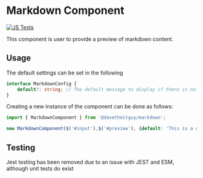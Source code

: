 # Markdown Component

[![JS Tests](https://github.com/droberts-ctrlo/MarkdownComponent/actions/workflows/tests.yml/badge.svg)](https://github.com/droberts-ctrlo/MarkdownComponent/actions/workflows/tests.yml)

This component is user to provide a preview of markdown content.

## Usage

The default settings can be set in the following

```typescript
interface MarkdownConfig {
    default?: string; // The default message to display if there is nothing in the input
}
```
Creating a new instance of the component can be done as follows:

```javascript
import { MarkdownComponent } from '@davetheitguy/markdown';

new MarkdownComponent($('#input'),$('#preview'), {default: 'This is a default message'});
```

## Testing

Jest testing has been removed due to an issue with JEST and ESM, although unit tests do exist